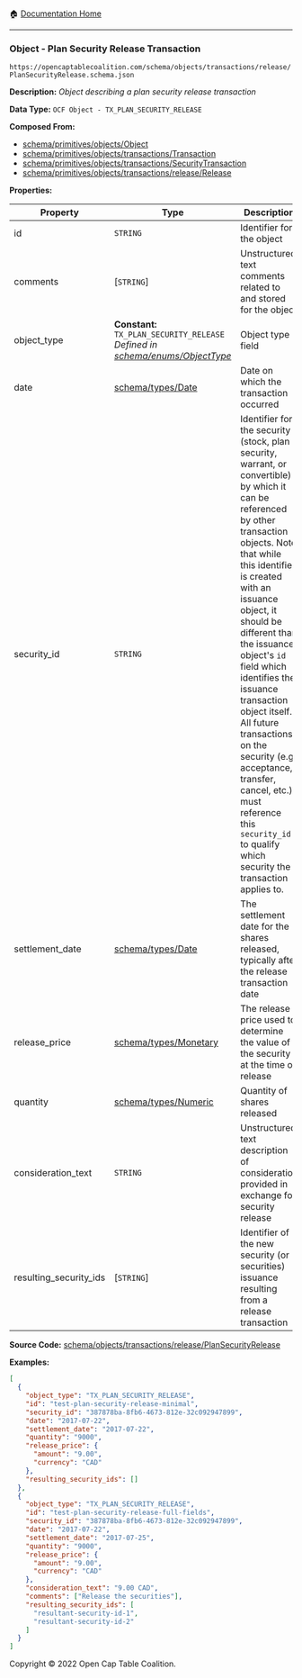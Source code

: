 :house: [Documentation Home](../../../../../)

---

### Object - Plan Security Release Transaction

`https://opencaptablecoalition.com/schema/objects/transactions/release/PlanSecurityRelease.schema.json`

**Description:** _Object describing a plan security release transaction_

**Data Type:** `OCF Object - TX_PLAN_SECURITY_RELEASE`

**Composed From:**

- [schema/primitives/objects/Object](../../../../schema/primitives/objects/Object.md)
- [schema/primitives/objects/transactions/Transaction](../../../../../schema/primitives/objects/transactions/Transaction.md)
- [schema/primitives/objects/transactions/SecurityTransaction](../../../../../schema/primitives/objects/transactions/SecurityTransaction.md)
- [schema/primitives/objects/transactions/release/Release](../../../../../../schema/primitives/objects/transactions/release/Release.md)

**Properties:**

| Property               | Type                                                                                                                     | Description                                                                                                                                                                                                                                                                                                                                                                                                                                                                                                 | Required   |
| ---------------------- | ------------------------------------------------------------------------------------------------------------------------ | ----------------------------------------------------------------------------------------------------------------------------------------------------------------------------------------------------------------------------------------------------------------------------------------------------------------------------------------------------------------------------------------------------------------------------------------------------------------------------------------------------------- | ---------- |
| id                     | `STRING`                                                                                                                 | Identifier for the object                                                                                                                                                                                                                                                                                                                                                                                                                                                                                   | `REQUIRED` |
| comments               | [`STRING`]                                                                                                               | Unstructured text comments related to and stored for the object                                                                                                                                                                                                                                                                                                                                                                                                                                             | -          |
| object_type            | **Constant:** `TX_PLAN_SECURITY_RELEASE`</br>_Defined in [schema/enums/ObjectType](../../../schema/enums/ObjectType.md)_ | Object type field                                                                                                                                                                                                                                                                                                                                                                                                                                                                                           | `REQUIRED` |
| date                   | [schema/types/Date](../../../schema/types/Date.md)                                                                       | Date on which the transaction occurred                                                                                                                                                                                                                                                                                                                                                                                                                                                                      | `REQUIRED` |
| security_id            | `STRING`                                                                                                                 | Identifier for the security (stock, plan security, warrant, or convertible) by which it can be referenced by other transaction objects. Note that while this identifier is created with an issuance object, it should be different than the issuance object's `id` field which identifies the issuance transaction object itself. All future transactions on the security (e.g. acceptance, transfer, cancel, etc.) must reference this `security_id` to qualify which security the transaction applies to. | `REQUIRED` |
| settlement_date        | [schema/types/Date](../../../schema/types/Date.md)                                                                       | The settlement date for the shares released, typically after the release transaction date                                                                                                                                                                                                                                                                                                                                                                                                                   | `REQUIRED` |
| release_price          | [schema/types/Monetary](../../../schema/types/Monetary.md)                                                               | The release price used to determine the value of the security at the time of release                                                                                                                                                                                                                                                                                                                                                                                                                        | `REQUIRED` |
| quantity               | [schema/types/Numeric](../../../schema/types/Numeric.md)                                                                 | Quantity of shares released                                                                                                                                                                                                                                                                                                                                                                                                                                                                                 | `REQUIRED` |
| consideration_text     | `STRING`                                                                                                                 | Unstructured text description of consideration provided in exchange for security release                                                                                                                                                                                                                                                                                                                                                                                                                    | -          |
| resulting_security_ids | [`STRING`]                                                                                                               | Identifier of the new security (or securities) issuance resulting from a release transaction                                                                                                                                                                                                                                                                                                                                                                                                                | `REQUIRED` |

**Source Code:** [schema/objects/transactions/release/PlanSecurityRelease](/../../../../../../schema/objects/transactions/release/PlanSecurityRelease.schema.json)

**Examples:**

```json
[
  {
    "object_type": "TX_PLAN_SECURITY_RELEASE",
    "id": "test-plan-security-release-minimal",
    "security_id": "387878ba-8fb6-4673-812e-32c092947899",
    "date": "2017-07-22",
    "settlement_date": "2017-07-22",
    "quantity": "9000",
    "release_price": {
      "amount": "9.00",
      "currency": "CAD"
    },
    "resulting_security_ids": []
  },
  {
    "object_type": "TX_PLAN_SECURITY_RELEASE",
    "id": "test-plan-security-release-full-fields",
    "security_id": "387878ba-8fb6-4673-812e-32c092947899",
    "date": "2017-07-22",
    "settlement_date": "2017-07-25",
    "quantity": "9000",
    "release_price": {
      "amount": "9.00",
      "currency": "CAD"
    },
    "consideration_text": "9.00 CAD",
    "comments": ["Release the securities"],
    "resulting_security_ids": [
      "resultant-security-id-1",
      "resultant-security-id-2"
    ]
  }
]
```

Copyright © 2022 Open Cap Table Coalition.
